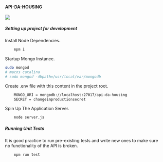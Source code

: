 #### API-DA-HOUSING 

<img src="https://circleci.com/gh/DevelopersGuild/api-da-housing.svg?style=svg">

##### Setting up project for development
Install Node Dependencies.
```sh 
    npm i 
```
Startup Mongo Instance.
```sh
sudo mongod
# macos catalina
# sudo mongod -dbpath=/usr/local/var/mongodb
```
Create .env file with this content in the project root. 
```sh 
    MONGO_URI = mongodb://localhost:27017/api-da-housing
    SECRET = changeinproductionsecret
```
Spin Up The Application Server.
```sh
    node server.js 
```

##### Running Unit Tests
It is good practice to run pre-existing tests 
and write new ones to make sure no functionality of the API 
is broken. 
```sh 
    npm run test
```
